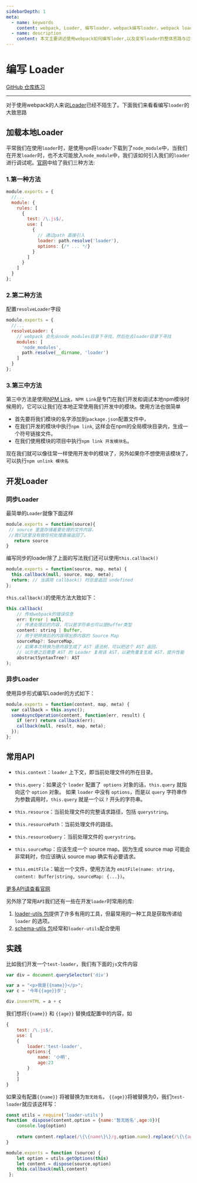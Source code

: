 ```yaml
---
sidebarDepth: 1
meta:
  - name: keywords
    content: webpack, Loader, 编写loader，webpack编写loader，webpack loader，
  - name: description
    content: 本文主要讲述使用webpack如何编写loder,以及变写loader的整体思路与过程。
---
```



# 编写 Loader

[GitHub 仓库练习](https://github.com/webxiaoma/webpack-demos/tree/master/webpack4/loader)

---

对于使用webpack的人来说[Loader](https://webpack.docschina.org/concepts/loaders/)已经不陌生了。下面我们来看看编写`loader`的大致思路


## 加载本地Loader

平常我们在使用`loader`时，是使用`npm`将`loader`下载到了`node_module`中，当我们在开发`loader`时，也不太可能放入`node_module`中，我们该如何引入我们的`loader`进行调试呢。[官网](https://webpack.docschina.org/contribute/writing-a-loader/#%E8%AE%BE%E7%BD%AE)中给了我们三种方法:

### 1.第一种方法

```js
module.exports = {
  //...
  module: {
    rules: [
      {
        test: /\.js$/,
        use: [
          {
            // 通过path 直接引入
            loader: path.resolve('loader'), 
            options: {/* ... */}
          }
        ]
      }
    ]
  }
};
```

### 2.第二种方法

配置`resolveLoader`字段

```js
module.exports = {
  //...
  resolveLoader: {
    // webpack 会先从node_modules目录下寻找，然后在去loader目录下寻找
    modules: [
      'node_modules',
      path.resolve(__dirname, 'loader')
    ]
  }
};
```


### 3.第三中方法

第三中方法是使用[NPM Link](http://javascript.ruanyifeng.com/nodejs/npm.html#toc18)，`NPM Link`是专门在我们开发和调试本地npm模块时候用的，它可以让我们在本地正常使用我们开发中的模块。使用方法也很简单

- 首先要将我们模块的名字添加到`package.json`配置文件中，
- 在我们开发的模块中执行`npm link`, 这样会在npm的全局模块目录内，生成一个符号链接文件。
- 在我们使用模块的项目中执行`npm link 开发模块名`。

现在我们就可以像往常一样使用开发中的模块了，另外如果你不想使用该模块了，可以执行`npm unlink 模块名`

## 开发Loader

### 同步Loader

最简单的`Loader`就像下面这样

```js
module.exports = function(source){
 // source 里面存储着要处理的文件内容，
 //我们这里没有做任何处理直接返回了。
   return source
}
```

编写同步的loader除了上面的写法我们还可以使用`this.callback()`

```js
module.exports = function(source, map, meta) {
  this.callback(null, source, map, meta);
  return; // 当调用 callback() 时总是返回 undefined
};
```

`this.callback()`的使用方法大致如下：

```js
this.callback(
    // 传给webpack的错误信息
    err: Error | null,
    // 传递处理后的内容，可以是字符串也可以是Buffer类型
    content: string | Buffer,
    // 用于把转换后的内容得出原内容的 Source Map
    sourceMap?: SourceMap,
    // 如果本次转换为原内容生成了 AST 语法树，可以把这个 AST 返回，
    // 以方便之后需要 AST 的 Loader 复用该 AST，以避免重复生成 AST，提升性能
    abstractSyntaxTree?: AST
);
```
### 异步Loader

使用异步形式编写Loader的方式如下：

```js
module.exports = function(content, map, meta) {
  var callback = this.async();
  someAsyncOperation(content, function(err, result) {
    if (err) return callback(err);
    callback(null, result, map, meta);
  });
};
```


## 常用API

- `this.context`：`loader` 上下文，即当前处理文件的所在目录。

- `this.query`：如果这个 `loader` 配置了` options` 对象的话，`this.query` 就指向这个 `option` 对象。
如果 `loader` 中没有 `options`，而是以 `query` 字符串作为参数调用时，`this.query` 就是一个以 `?` 开头的字符串。

- `this.resource`：当前处理文件的完整请求路径，包括 `querystring`。

- `this.resourcePath`：当前处理文件的路径。

- `this.resourceQuery`：当前处理文件的 `querystring`。

- `this.sourceMap`：应该生成一个 source map。因为生成 source map 可能会非常耗时，你应该确认 source map 确实有必要请求。

- `this.emitFile`：输出一个文件，使用方法为 `emitFile(name: string, content: Buffer|string, sourceMap: {...})`。


[更多API请查看官网](https://webpack.docschina.org/api/loaders/#loader-%E4%B8%8A%E4%B8%8B%E6%96%87)

另外除了常用`API`我们还有一些在开发`loader`时常用的库: 

1. [loader-utils 包](https://github.com/webpack/loader-utils)提供了许多有用的工具，但最常用的一种工具是获取传递给 `loader` 的选项。
2. [schema-utils 包](https://github.com/webpack-contrib/schema-utils)经常和`loader-utils`配合使用



## 实践

比如我们开发一个`test-loader`，我们有下面的`js`文件内容

```js
var div = document.querySelector('div')

var a = "<p>我是{{name}}</p>";
var c = '今年{{age}}岁';

div.innerHTML = a + c
```

我们想将`{{name}}` 和 `{{age}}` 替换成配置中的内容，如

```js
{
    test: /\.js$/,
    use: [
    {
        loader:'test-loader',
        options:{
            name: '小明',
            age:23
        }
    }
    ]
}
```

如果没有配置`{{name}}` 将被替换为`暂无姓名`， `{{age}}`将被替换为0，我们`test-loader`就应该这样写：

```js
const utils = require('loader-utils')
function  dispose(content,option = {name:'暂无姓名',age:0}){
    console.log(option)
   
    return content.replace(/\{\{name\}\}/g,option.name).replace(/\{\{age\}\}/g,option.age);
}

module.exports = function (source) {
    let option = utils.getOptions(this)
    let content = dispose(source,option)
    this.callback(null,content)
 };
```